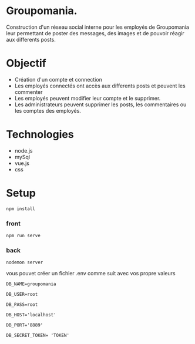 # Groupomania. 
Construction d'un réseau social interne pour les employés de Groupomania leur permettant de poster des messages, des images et de pouvoir réagir aux differents posts.

# Objectif 
* Création d'un compte et connection
* Les employés connectés ont accès aux differents posts et peuvent les commenter
* Les employés peuvent modifier leur compte et le supprimer.
* Les administrateurs peuvent supprimer les posts, les commentaires ou les comptes des employés.

# Technologies
* node.js
* mySql
* vue.js
* css

# Setup

```
npm install
```

### front

```
npm run serve
```

### back

```
nodemon server
```


vous pouvet créer un fichier .env comme suit avec vos propre valeurs

```
DB_NAME=groupomania

DB_USER=root

DB_PASS=root

DB_HOST='localhost'

DB_PORT='8889'

DB_SECRET_TOKEN= 'TOKEN'
```
